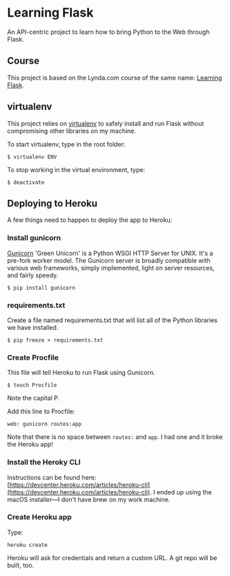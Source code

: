# Learning Flask
An API-centric project to learn how to bring Python to the Web through Flask.

## Course

This project is based on the Lynda.com course of the same name: [Learning Flask](https://www.lynda.com/Flask-tutorials/Learning-Flask/521231-2.html).

## virtualenv

This project relies on [virtualenv](https://virtualenv.pypa.io/en/stable/) to safely install and run Flask without compromising other libraries on my machine.

To start virtualenv, type in the root folder:

`$ virtualenv ENV`

To stop working in the virtual environment, type:

`$ deactivate`

## Deploying to Heroku

A few things need to happen to deploy the app to Heroku:

### Install gunicorn

[Gunicorn](http://gunicorn.org/) 'Green Unicorn' is a Python WSGI HTTP Server for UNIX. It's a pre-fork worker model. The Gunicorn server is broadly compatible with various web frameworks, simply implemented, light on server resources, and fairly speedy.

`$ pip install gunicorn`

### requirements.txt

Create a file named requirements.txt that will list all of the Python libraries we have installed.

`$ pip freeze > requirements.txt`

### Create Procfile

This file will tell Heroku to run Flask using Gunicorn.

`$ touch Procfile`

Note the capital P.

Add this line to Procfile:

`web: gunicorn routes:app`

Note that there is no space between `routes:` and `app`. I had one and it broke the Heroku app!

### Install the Heroky CLI

Instructions can be found here: [https://devcenter.heroku.com/articles/heroku-cli](https://devcenter.heroku.com/articles/heroku-cli). I ended up using the macOS installer—I don't have brew on my work machine.

### Create Heroku app

Type:

`heroku create`

Heroku will ask for credentials and return a custom URL. A git repo will be built, too.




